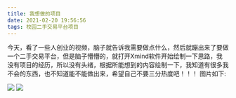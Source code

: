 ```yaml
---
title: 我想做的项目
date: 2021-02-20 19:56:56
tags: 校园二手交易平台项目
---
```

今天，看了一些人创业的视频，脑子就告诉我需要做点什么，然后就蹦出来了要做一个二手交易平台，但是脑子懵懵的，就打开Xmind软件开始绘制一下思路，我没有项目的经历，所以没有头绪，根据所能想到的内容绘制一下，我知道有很多我不会的东西，也不知道能不能做出来，希望自己不要三分热度吧！！！
图片如下:

![](/我想做的项目/二手交易平台架构.png)
![](/我想做的项目/校园二手交易平台实现.png)